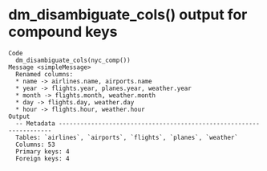 # dm_disambiguate_cols() output for compound keys

    Code
      dm_disambiguate_cols(nyc_comp())
    Message <simpleMessage>
      Renamed columns:
      * name -> airlines.name, airports.name
      * year -> flights.year, planes.year, weather.year
      * month -> flights.month, weather.month
      * day -> flights.day, weather.day
      * hour -> flights.hour, weather.hour
    Output
      -- Metadata --------------------------------------------------------------------
      Tables: `airlines`, `airports`, `flights`, `planes`, `weather`
      Columns: 53
      Primary keys: 4
      Foreign keys: 4


